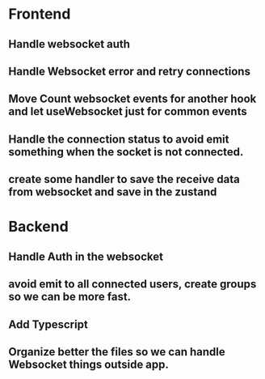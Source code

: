 # Frontend 

## Handle websocket auth
## Handle Websocket error and retry connections
## Move Count websocket events for another hook and let useWebsocket just for common events
## Handle the connection status to avoid emit something when the socket is not connected.
## create some handler to save the receive data from websocket and save in the zustand



# Backend
## Handle Auth in the websocket
## avoid emit to all connected users, create groups so we can be more fast.
## Add Typescript
## Organize better the files so we can handle Websocket things outside app.
##